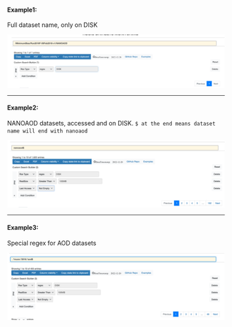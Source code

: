 #### Example1:

Full dataset name, only on DISK

![img.png](example1.png)

---

#### Example2:

NANOAOD datasets, accessed and on DISK. `$ at the end means dataset name will end with nanoaod`

![img.png](example2.png)

---

#### Example3:

Special regex for AOD datasets

![img.png](example3.png)
